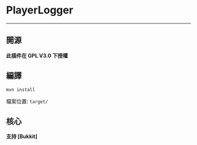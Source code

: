 # PlayerLogger

---

## 開源

**此插件在 GPL V3.0 下授權**

## 編譯

```shell
mvn install
```

檔案位置: `target/`

## 核心

**支持 [Bukkit]**
